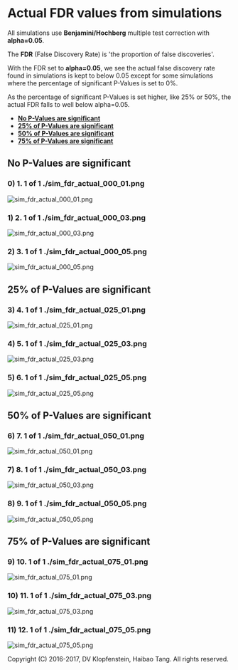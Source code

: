 # Actual FDR values from simulations
All simulations use **Benjamini/Hochberg** multiple test correction with **alpha=0.05**.

The **FDR** (False Discovery Rate) is 'the proportion of false discoveries'.

With the FDR set to **alpha=0.05**, we see the actual false discovery rate
found in simulations is kept to below 0.05 except for some simulations
where the percentage of significant P-Values is set to 0%.

As the percentage of significant P-Values is set higher, like 25% or 50%, the actual FDR falls
to well below alpha=0.05.

  * [**No P-Values are significant**](#no-p-values-are-significant)
  * [**25% of P-Values are significant**](#25-of-p-values-are-significant)
  * [**50% of P-Values are significant**](#50-of-p-values-are-significant)
  * [**75% of P-Values are significant**](#75-of-p-values-are-significant)

## No P-Values are significant

### 0)    1.   1 of   1 ./sim_fdr_actual_000_01.png    
![sim_fdr_actual_000_01.png](./images/sim_fdr_actual_000_01.png)    

### 1)    2.   1 of   1 ./sim_fdr_actual_000_03.png    
![sim_fdr_actual_000_03.png](./images/sim_fdr_actual_000_03.png)    

### 2)    3.   1 of   1 ./sim_fdr_actual_000_05.png    
![sim_fdr_actual_000_05.png](./images/sim_fdr_actual_000_05.png)    


## 25% of P-Values are significant

### 3)    4.   1 of   1 ./sim_fdr_actual_025_01.png    
![sim_fdr_actual_025_01.png](./images/sim_fdr_actual_025_01.png)    

### 4)    5.   1 of   1 ./sim_fdr_actual_025_03.png    
![sim_fdr_actual_025_03.png](./images/sim_fdr_actual_025_03.png)    

### 5)    6.   1 of   1 ./sim_fdr_actual_025_05.png    
![sim_fdr_actual_025_05.png](./images/sim_fdr_actual_025_05.png)    


## 50% of P-Values are significant

### 6)    7.   1 of   1 ./sim_fdr_actual_050_01.png    
![sim_fdr_actual_050_01.png](./images/sim_fdr_actual_050_01.png)    

### 7)    8.   1 of   1 ./sim_fdr_actual_050_03.png    
![sim_fdr_actual_050_03.png](./images/sim_fdr_actual_050_03.png)    

### 8)    9.   1 of   1 ./sim_fdr_actual_050_05.png    
![sim_fdr_actual_050_05.png](./images/sim_fdr_actual_050_05.png)    


## 75% of P-Values are significant

### 9)   10.   1 of   1 ./sim_fdr_actual_075_01.png    
![sim_fdr_actual_075_01.png](./images/sim_fdr_actual_075_01.png)    

### 10)   11.   1 of   1 ./sim_fdr_actual_075_03.png    
![sim_fdr_actual_075_03.png](./images/sim_fdr_actual_075_03.png)    

### 11)   12.   1 of   1 ./sim_fdr_actual_075_05.png    
![sim_fdr_actual_075_05.png](./images/sim_fdr_actual_075_05.png)    

Copyright (C) 2016-2017, DV Klopfenstein, Haibao Tang. All rights reserved.
